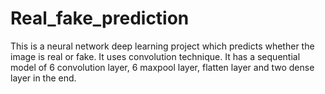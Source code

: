 # Real_fake_prediction
This is a neural network deep learning project which predicts whether the image is real or fake. It uses convolution technique. It has a sequential model of 6 convolution layer, 6 maxpool layer, flatten layer and two dense layer in the end. 
